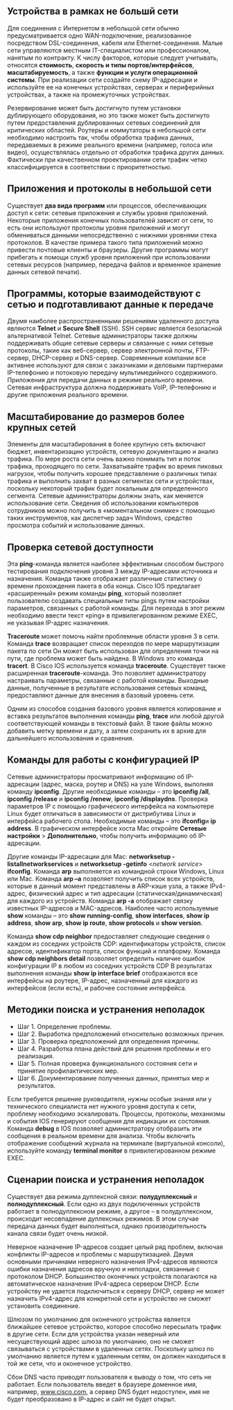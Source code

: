 <!-- verified: agorbachev 03.05.2022 -->

<!-- 17.8.4 -->
## Устройства в рамках не большй сети

Для соединения с Интернетом в небольшой сети обычно предусматривается одно WAN-подключение, реализованное посредством DSL-соединения, кабеля или Ethernet-соединения. Малые сети управляются местным IT-специалистом или профессионалом, нанятым по контракту. К числу факторов, которые следует учитывать, относятся **стоимость**, **скорость и типы портов/интерфейсов**, **масштабируемость**, а также **функции и услуги операционной системы**. При реализации сети создайте схему IP-адресации и используйте ее на конечных устройствах, серверах и периферийных устройствах, а также на промежуточных устройствах. 

Резервирование может быть достигнуто путем установки дублирующего оборудования, но это также может быть достигнуто путем предоставления дублированных сетевых соединений для критических областей. Роутеры и коммутаторы в небольшой сети необходимо настроить так, чтобы обработка трафика данных, передаваемых в режиме реального времени (например, голоса или видео), осуществлялась отдельно от обработки трафика других данных. Фактически при качественном проектировании сети трафик четко классифицируется в соответствии с приоритетностью.

## Приложения и протоколы в небольшой сети

Существует **два вида программ** или процессов, обеспечивающих доступ к сети: сетевые приложения и службы уровня приложений. Некоторые приложения конечных пользователей зависят от сети, то есть они используют протоколы уровня приложений и могут обмениваться данными непосредственно с нижними уровнями стека протоколов. В качестве примера такого типа приложений можно привести почтовые клиенты и браузеры. Другие программы могут прибегать к помощи служб уровня приложений при использовании сетевых ресурсов (например, передача файлов и временное хранение данных сетевой печати). 

## Программы, которые взаимодействуют с сетью и подготавливают данные к передаче

Двумя наиболее распространенными решениями удаленного доступа являются **Telnet** и **Secure Shell** (SSH). SSH сервис является безопасной альтернативой Telnet. Сетевые администраторы также должны поддерживать общие сетевые серверы и связанные с ними сетевые протоколы, такие как веб-сервер, сервер электронной почты, FTP-сервер, DHCP-сервер и DNS-сервер. Современные компании все активнее используют для связи с заказчиками и деловыми партнерами IP-телефонию и потоковую передачу мультимедийного содержимого. Приложения для передачи данных в режиме реального времени. Сетевая инфраструктура должна поддерживать VoIP, IP-телефонию и другие приложения реального времени.

## Масштабирование до размеров более крупных сетей

Элементы для масштабирования в более крупную сеть включают бюджет, инвентаризацию устройств, сетевую документацию и анализ трафика. По мере роста сети очень важно понимать тип и поток трафика, проходящего по сети. Захватывайте трафик во время пиковых нагрузок, чтобы получить хорошее представление о различных типах трафика и выполнить захват в разных сегментах сети и устройствах, поскольку некоторый трафик будет локальным для определенного сегмента. Сетевые администраторы должны знать, как меняется использование сети. Сведения об использовании компьютеров сотрудников можно получить в «моментальном снимке» с помощью таких инструментов, как диспетчер задач Windows, средство просмотра событий и использование данных.

## Проверка сетевой доступности

Эта **ping**-команда является наиболее эффективным способом быстрого тестирования подключения уровня 3 между IP-адресами источника и назначения. Команда также отображает различные статистику о времени прохождения пакета в оба конца. Cisco IOS предлагает «расширенный» режим команды **ping**, который позволяет пользователю создавать специальные типы pings путем настройки параметров, связанных с работой команды. Для перехода в этот режим необходимо ввести текст «ping» в привилегированном режиме EXEC, не указывая IP-адрес назначения. 

**Traceroute** может помочь найти проблемные области уровня 3 в сети. Команда **trace** возвращает список переходов по мере маршрутизации пакета по сети Он может быть использован для определения точки на пути, где проблема может быть найдена. В Windows это команда **tracert**. В Cisco IOS используется команда **traceroute**. Существует также расширенная **traceroute**-команда. Это позволяет администратору настраивать параметры, связанные с работой команды. Выходные данные, полученные в результате использования сетевых команд, предоставляют данные для внесения в базовый уровень сети. 

Одним из способов создания базового уровня является копирование и вставка результатов выполнения команды **ping**, **trace** или любой другой соответствующей команды в текстовый файл. В такие файлы можно добавить метку времени и дату, а затем сохранить их в архив для дальнейшего использования и сравнения.

## Команды для работы с конфигурацией IP

Сетевые администраторы просматривают информацию об IP-адресации (адрес, маска, роутер и DNS) на узле Windows, выполняя команду **ipconfig**. Другие необходимые команды – это **ipconfig /all**, **ipconfig /release** и **ipconfig /renew**, **ipconfig /displaydns**. Проверка параметров IP с помощью графического интерфейса на компьютере Linux будет отличаться в зависимости от дистрибутива Linux и интерфейса рабочего стола. Необходимые команды – это **ifconfig**и **ip address**. В графическом интерфейсе хоста Mac откройте **Сетевые настройки** > **Дополнительно**, чтобы получить информацию об IP-адресации. 

Другие команды IP-адресации для Mac: **networksetup -listallnetworkservices** и **networksetup -getinfo** <_network service_\> **ifconfig**. Команда **arp** выполняется из командной строки Windows, Linux или Mac. Команда **arp –a** позволяет получить список всех устройств, которые в данный момент представлены в ARP-кэше узла, а также IPv4-адрес, физический адрес и тип адресации (статическая/динамическая) для каждого из устройств. Команда **arp -a** отображает связку известных IP-адресов и MAC-адресов. Наиболее часто используемые **show** команды – это **show running-config**, **show interfaces**, **show ip address**, **show arp**, **show ip route**, **show protocols** и **show version**. 

Команда **show cdp neighbor** предоставляет следующие сведения о каждом из соседних устройств CDP: идентификаторы устройств, список адресов, идентификатор порта, список функций и платформу. Команда **show cdp neighbors detail** позволяет определить наличие ошибок конфигурации IP в любом из соседних устройств CDP В результатах выполнения команды **show ip interface brief** отображаются все интерфейсы на роутере, IP-адрес, назначенный для каждого из интерфейсов (если есть), и рабочее состояние интерфейса.

## Методики поиска и устранения неполадок

* Шаг 1. Определение проблемы.
* Шаг 2. Выработка предположений относительно возможных причин.
* Шаг 3. Проверка предположений для определения причины.
* Шаг 4. Разработка плана действий для решения проблемы и его реализация.
* Шаг 5. Полная проверка функционального состояния сети и принятие профилактических мер.
* Шаг 6. Документирование полученных данных, принятых мер и результатов.

Если требуется решение руководителя, нужны особые знания или у технического специалиста нет нужного уровня доступа к сети, проблему необходимо эскалировать. Процессы, протоколы, механизмы и события IOS генерируют сообщения для индикации их состояния. Команда **debug** в IOS позволяет администратору отобразить эти сообщения в реальном времени для анализа. Чтобы включить отображение сообщений журнала на терминале (виртуальной консоли), используйте команду **terminal monitor** в привилегированном режиме EXEC.

## Сценарии поиска и устранения неполадок

Существует два режима дуплексной связи: **полудуплексный** и **полнодуплексный**. Если одно из двух подключенных устройств работает в полнодуплексном режиме, а другое – в полудуплексном, происходит несовпадение дуплексных режимов. В этом случае передача данных будет выполняться, однако производительность канала связи будет очень низкой.

Неверное назначение IP-адресов создает целый ряд проблем, включая конфликты IP-адресов и проблемы с маршрутизацией. Двумя основными причинами неверного назначения IPv4-адресов являются ошибки назначения адресов вручную и неполадки, связанные с протоколом DHCP. Большинство оконечных устройств полагаются на автоматическое назначение IPv4-адреса сервером DHCP. Если устройству не удается подключиться к серверу DHCP, сервер не может назначить IPv4-адрес для конкретной сети и устройство не сможет установить соединение.

Шлюзом по умолчанию для оконечного устройства является ближайшее сетевое устройство, которое способно пересылать трафик в другие сети. Если для устройства указан неверный или несуществующий адрес шлюза по умолчанию, оно не сможет связываться с устройствами в удаленных сетях. Поскольку шлюз по умолчанию является путем к удаленным сетям, он должен находиться в той же сети, что и оконечное устройство.

Сбои DNS часто приводят пользователя к выводу о том, что сеть не работает. Если пользователь введет в браузере доменное имя, например, www.cisco.com, а сервер DNS будет недоступен, имя не будет преобразовано в IP-адрес и сайт не будет открыт.

<!-- 17.8.5 -->
<!-- quiz -->

